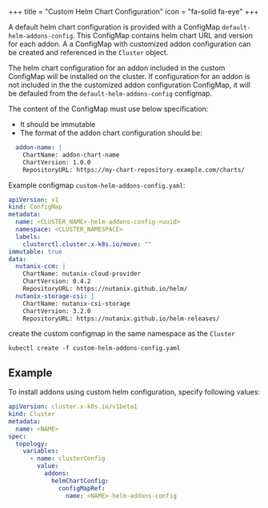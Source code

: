 +++
title = "Custom Helm Chart Configuration"
icon = "fa-solid fa-eye"
+++

A default helm chart configuration is provided with a ConfigMap `default-helm-addons-config`.
This ConfigMap contains helm chart URL and version for each addon.
A a ConfigMap with customized addon configuration can be created and referenced in the `Cluster` object.

The helm chart configuration for an addon included in the custom ConfigMap will be installed on the cluster.
If configuration for an addon is not included in the the customized addon configuration ConfigMap,
it will be defauled from the `default-helm-addons-config` configmap.

The content of the ConfigMap must use below specification:

- It should be immutable
- The format of the addon chart configuration should be:

```yaml
  addon-name: |
    ChartName: addon-chart-name
    ChartVersion: 1.0.0
    RepositoryURL: https://my-chart-repository.example.com/charts/
```

Example configmap `custom-helm-addons-config.yaml`:

```yaml
apiVersion: v1
kind: ConfigMap
metadata:
  name: <CLUSTER_NAME>-helm-addons-config-<uuid>
  namespace: <CLUSTER_NAMESPACE>
  labels:
    clusterctl.cluster.x-k8s.io/move: ""
immutable: true
data:
  nutanix-ccm: |
    ChartName: nutanix-cloud-provider
    ChartVersion: 0.4.2
    RepositoryURL: https://nutanix.github.io/helm/
  nutanix-storage-csi: |
    ChartName: nutanix-csi-storage
    ChartVersion: 3.2.0
    RepositoryURL: https://nutanix.github.io/helm-releases/
```

create the custom configmap in the same namespace as the `Cluster`

```shell
kubectl create -f custom-helm-addons-config.yaml
```

## Example

To install addons using custom helm configuration, specify following values:

```yaml
apiVersion: cluster.x-k8s.io/v1beta1
kind: Cluster
metadata:
  name: <NAME>
spec:
  topology:
    variables:
      - name: clusterConfig
        value:
          addons:
            helmChartConfig:
              configMapRef:
                name: <NAME>-helm-addons-config
```
